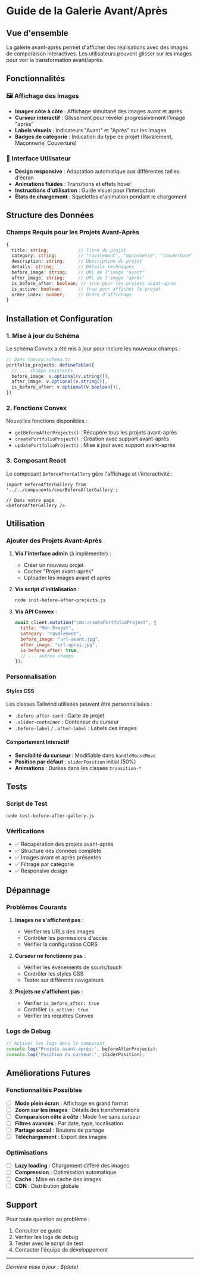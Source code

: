 # Guide de la Galerie Avant/Après

## Vue d'ensemble

La galerie avant-après permet d'afficher des réalisations avec des images de comparaison interactives. Les utilisateurs peuvent glisser sur les images pour voir la transformation avant/après.

## Fonctionnalités

### 🖼️ Affichage des Images
- **Images côte à côte** : Affichage simultané des images avant et après
- **Curseur interactif** : Glissement pour révéler progressivement l'image "après"
- **Labels visuels** : Indicateurs "Avant" et "Après" sur les images
- **Badges de catégorie** : Indication du type de projet (Ravalement, Maçonnerie, Couverture)

### 🎨 Interface Utilisateur
- **Design responsive** : Adaptation automatique aux différentes tailles d'écran
- **Animations fluides** : Transitions et effets hover
- **Instructions d'utilisation** : Guide visuel pour l'interaction
- **États de chargement** : Squelettes d'animation pendant le chargement

## Structure des Données

### Champs Requis pour les Projets Avant-Après

```typescript
{
  title: string;           // Titre du projet
  category: string;        // "ravalement", "maconnerie", "couverture"
  description: string;     // Description du projet
  details: string;         // Détails techniques
  before_image: string;    // URL de l'image "avant"
  after_image: string;     // URL de l'image "après"
  is_before_after: boolean; // true pour les projets avant-après
  is_active: boolean;      // true pour afficher le projet
  order_index: number;     // Ordre d'affichage
}
```

## Installation et Configuration

### 1. Mise à jour du Schéma

Le schéma Convex a été mis à jour pour inclure les nouveaux champs :

```typescript
// Dans convex/schema.ts
portfolio_projects: defineTable({
  // ... champs existants
  before_image: v.optional(v.string()),
  after_image: v.optional(v.string()),
  is_before_after: v.optional(v.boolean()),
})
```

### 2. Fonctions Convex

Nouvelles fonctions disponibles :

- `getBeforeAfterProjects()` : Récupère tous les projets avant-après
- `createPortfolioProject()` : Création avec support avant-après
- `updatePortfolioProject()` : Mise à jour avec support avant-après

### 3. Composant React

Le composant `BeforeAfterGallery` gère l'affichage et l'interactivité :

```tsx
import BeforeAfterGallery from '../../components/cms/BeforeAfterGallery';

// Dans votre page
<BeforeAfterGallery />
```

## Utilisation

### Ajouter des Projets Avant-Après

1. **Via l'interface admin** (à implémenter) :
   - Créer un nouveau projet
   - Cocher "Projet avant-après"
   - Uploader les images avant et après

2. **Via script d'initialisation** :
   ```bash
   node init-before-after-projects.js
   ```

3. **Via API Convex** :
   ```javascript
   await client.mutation("cms:createPortfolioProject", {
     title: "Mon Projet",
     category: "ravalement",
     before_image: "url-avant.jpg",
     after_image: "url-apres.jpg",
     is_before_after: true,
     // ... autres champs
   });
   ```

### Personnalisation

#### Styles CSS
Les classes Tailwind utilisées peuvent être personnalisées :
- `.before-after-card` : Carte de projet
- `.slider-container` : Conteneur du curseur
- `.before-label` / `.after-label` : Labels des images

#### Comportement Interactif
- **Sensibilité du curseur** : Modifiable dans `handleMouseMove`
- **Position par défaut** : `sliderPosition` initial (50%)
- **Animations** : Durées dans les classes `transition-*`

## Tests

### Script de Test
```bash
node test-before-after-gallery.js
```

### Vérifications
- ✅ Récupération des projets avant-après
- ✅ Structure des données complète
- ✅ Images avant et après présentes
- ✅ Filtrage par catégorie
- ✅ Responsive design

## Dépannage

### Problèmes Courants

1. **Images ne s'affichent pas** :
   - Vérifier les URLs des images
   - Contrôler les permissions d'accès
   - Vérifier la configuration CORS

2. **Curseur ne fonctionne pas** :
   - Vérifier les événements de souris/touch
   - Contrôler les styles CSS
   - Tester sur différents navigateurs

3. **Projets ne s'affichent pas** :
   - Vérifier `is_before_after: true`
   - Contrôler `is_active: true`
   - Vérifier les requêtes Convex

### Logs de Debug
```javascript
// Activer les logs dans le composant
console.log('Projets avant-après:', beforeAfterProjects);
console.log('Position du curseur:', sliderPosition);
```

## Améliorations Futures

### Fonctionnalités Possibles
- [ ] **Mode plein écran** : Affichage en grand format
- [ ] **Zoom sur les images** : Détails des transformations
- [ ] **Comparaison côte à côte** : Mode fixe sans curseur
- [ ] **Filtres avancés** : Par date, type, localisation
- [ ] **Partage social** : Boutons de partage
- [ ] **Téléchargement** : Export des images

### Optimisations
- [ ] **Lazy loading** : Chargement différé des images
- [ ] **Compression** : Optimisation automatique
- [ ] **Cache** : Mise en cache des images
- [ ] **CDN** : Distribution globale

## Support

Pour toute question ou problème :
1. Consulter ce guide
2. Vérifier les logs de debug
3. Tester avec le script de test
4. Contacter l'équipe de développement

---

*Dernière mise à jour : $(date)*
